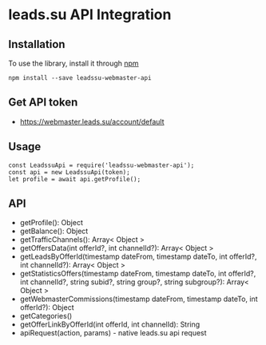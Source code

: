 # leads.su API Integration

## Installation

To use the library, install it through [npm](https://npmjs.com)

```shell
npm install --save leadssu-webmaster-api
```

## Get API token
* https://webmaster.leads.su/account/default

## Usage
    const LeadssuApi = require('leadssu-webmaster-api');
    const api = new LeadssuApi(token);
    let profile = await api.getProfile();

## API
* getProfile(): Object
* getBalance(): Object
* getTrafficChannels(): Array< Object >
* getOffersData(int offerId?, int channelId?): Array< Object >
* getLeadsByOfferId(timestamp dateFrom, timestamp dateTo, int offerId?, int channelId?): Array< Object >
* getStatisticsOffers(timestamp dateFrom, timestamp dateTo, int offerId?, int channelId?, string subid?, string group?, string subgroup?): Array< Object >
* getWebmasterCommissions(timestamp dateFrom, timestamp dateTo, int offerId?): Object
* getCategories()
* getOfferLinkByOfferId(int offerId, int channelId): String
* apiRequest(action, params) - native leads.su api request
